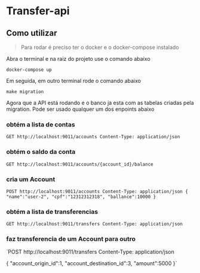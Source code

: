 # Transfer-api

## Como utilizar

>Para rodar é preciso ter o docker e o docker-compose instalado

Abra o terminal e na raiz do projeto use o comando abaixo

`docker-compose up`

Em seguida, em outro terminal rode o comando abaixo

`make migration`

Agora que a API está rodando e o banco ja esta com as tabelas criadas pela migration. Pode ser usado qualquer um dos enpoints abaixo

### obtém a lista de contas

`GET http://localhost:9011/accounts
Content-Type: application/json`

### obtém o saldo da conta

`GET http://localhost:9011/accounts/{account_id}/balance`

### cria um Account

`POST http://localhost:9011/accounts
Content-Type: application/json
{
  "name":"user-2",
  "cpf":"12312312318",
  "ballance":10000
}`

### obtém a lista de transferencias

`GET http://localhost:9011/transfers
Content-Type: application/json`

### faz transferencia de um Account para outro

`POST http://localhost:9011/transfers
Content-Type: application/json

{
  "account_origin_id":1,
  "account_destination_id":3,
  "amount":5000
}`
